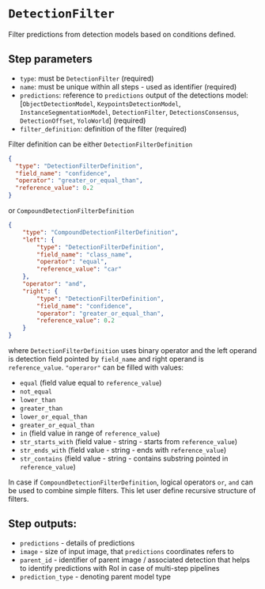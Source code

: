 # `DetectionFilter`

Filter predictions from detection models based on conditions defined.

## Step parameters
* `type`: must be `DetectionFilter` (required)
* `name`: must be unique within all steps - used as identifier (required)
* `predictions`: reference to `predictions` output of the detections model: [`ObjectDetectionModel`, 
`KeypointsDetectionModel`, `InstanceSegmentationModel`, `DetectionFilter`, `DetectionsConsensus`, `DetectionOffset`, `YoloWorld`] (required)
* `filter_definition`: definition of the filter (required)

Filter definition can be either `DetectionFilterDefinition`
```json
{
  "type": "DetectionFilterDefinition",
  "field_name": "confidence",
  "operator": "greater_or_equal_than",
  "reference_value": 0.2
}
```
or `CompoundDetectionFilterDefinition`
```json
{
    "type": "CompoundDetectionFilterDefinition",
    "left": {
        "type": "DetectionFilterDefinition",
        "field_name": "class_name",
        "operator": "equal",
        "reference_value": "car"
    },
    "operator": "and",
    "right": {
        "type": "DetectionFilterDefinition",
        "field_name": "confidence",
        "operator": "greater_or_equal_than",
        "reference_value": 0.2
    }
}
```

where `DetectionFilterDefinition` uses binary operator and the left operand is detection field pointed by `field_name`
and right operand is `reference_value`. `"operaror"` can be filled with values:
* `equal` (field value equal to `reference_value`)
* `not_equal`
* `lower_than`
* `greater_than`
* `lower_or_equal_than`
* `greater_or_equal_than`
* `in` (field value in range of `reference_value`)
* `str_starts_with` (field value - string - starts from `reference_value`)
* `str_ends_with` (field value - string - ends with `reference_value`)
* `str_contains` (field value - string - contains substring pointed in `reference_value`)

In case if `CompoundDetectionFilterDefinition`, logical operators `or`, `and` can be used to combine simple filters.
This let user define recursive structure of filters.

## Step outputs:
* `predictions` - details of predictions
* `image` - size of input image, that `predictions` coordinates refers to 
* `parent_id` - identifier of parent image / associated detection that helps to identify predictions with RoI in case
of multi-step pipelines
* `prediction_type` - denoting parent model type